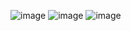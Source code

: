 ![image](https://github.com/adsh16/econometrics/assets/123091289/c7d85c92-1178-4515-ad47-cc7b2798c267)
![image](https://github.com/adsh16/econometrics/assets/123091289/af8b56e1-878a-42aa-afcb-f0462f10d4f8)
![image](https://github.com/adsh16/econometrics/assets/123091289/a1246cf0-1357-4d84-ae63-2745fcff4de7)

